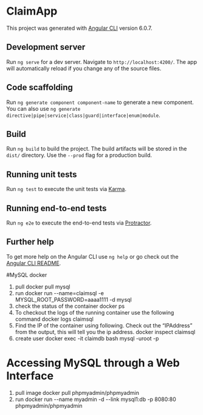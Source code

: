 # ClaimApp

This project was generated with [Angular CLI](https://github.com/angular/angular-cli) version 6.0.7.

## Development server

Run `ng serve` for a dev server. Navigate to `http://localhost:4200/`. The app will automatically reload if you change any of the source files.

## Code scaffolding

Run `ng generate component component-name` to generate a new component. You can also use `ng generate directive|pipe|service|class|guard|interface|enum|module`.

## Build

Run `ng build` to build the project. The build artifacts will be stored in the `dist/` directory. Use the `--prod` flag for a production build.

## Running unit tests

Run `ng test` to execute the unit tests via [Karma](https://karma-runner.github.io).

## Running end-to-end tests

Run `ng e2e` to execute the end-to-end tests via [Protractor](http://www.protractortest.org/).

## Further help

To get more help on the Angular CLI use `ng help` or go check out the [Angular CLI README](https://github.com/angular/angular-cli/blob/master/README.md).

#MySQL docker

1. pull
docker pull mysql
2. run
docker run --name=claimsql -e MYSQL_ROOT_PASSWORD=aaaa1111 -d mysql
3. check the status of the container
docker ps
4. To checkout the logs of the running container use the following command
docker logs claimsql
5. Find the IP of the container using following. Check out the “IPAddress” from the output, this will tell you the ip address.
docker inspect claimsql
6. create user
docker exec -it claimdb bash 
mysql -uroot -p

# Accessing MySQL through a Web Interface
1. pull image
docker pull phpmyadmin/phpmyadmin
2. run
docker run --name myadmin -d --link mysql1:db -p 8080:80 phpmyadmin/phpmyadmin